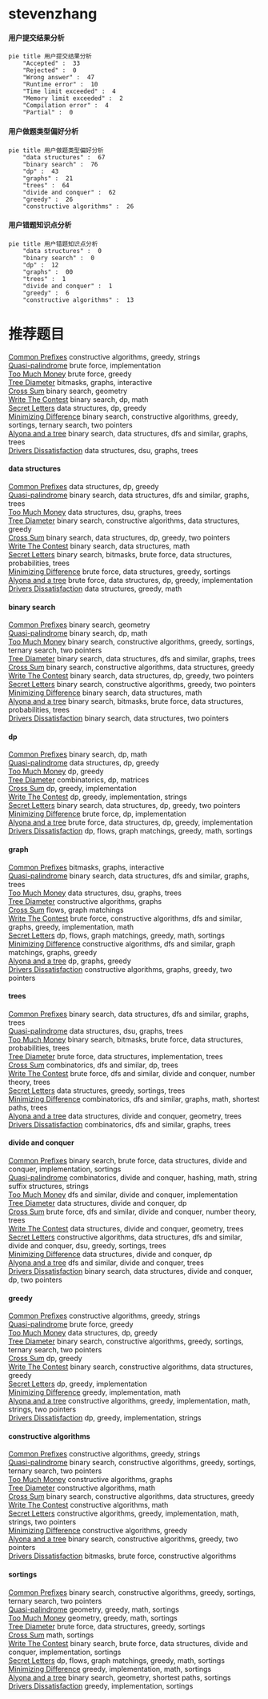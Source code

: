 # stevenzhang
<!-- tabs:start -->
#### **用户提交结果分析**

```mermaid
pie title 用户提交结果分析
    "Accepted" :  33
    "Rejected" :  0
    "Wrong answer" :  47
    "Runtime error" :  10
    "Time limit exceeded" :  4
    "Memory limit exceeded" :  2
    "Compilation error" :  4
    "Partial" :  0
```
#### **用户做题类型偏好分析**

```mermaid
pie title 用户做题类型偏好分析
    "data structures" :  67
    "binary search" :  76
    "dp" :  43
    "graphs" :  21
    "trees" :  64
    "divide and conquer" :  62
    "greedy" :  26
    "constructive algorithms" :  26
```
#### **用户错题知识点分析**

```mermaid
pie title 用户错题知识点分析
    "data structures" :  0
    "binary search" :  0
    "dp" :  12
    "graphs" :  00
    "trees" :  1
    "divide and conquer" :  1
    "greedy" :  6
    "constructive algorithms" :  13
```
<!-- tabs:end -->
# 推荐题目
[Common Prefixes](http://codeforces.com/problemset/problem/1384/A)		constructive algorithms,
                        greedy,
                        strings		  
[Quasi-palindrome](http://codeforces.com/problemset/problem/863/A)		brute force,
                        implementation		  
[Too Much Money](http://codeforces.com/problemset/problem/725/E)		brute force,
                        greedy		  
[Tree Diameter](http://codeforces.com/problemset/problem/1146/C)		bitmasks,
                        graphs,
                        interactive		  
[Cross Sum](http://codeforces.com/problemset/problem/607/E)		binary search,
                        geometry		  
[Write The Contest](http://codeforces.com/problemset/problem/1056/F)		binary search,
                        dp,
                        math		  
[Secret Letters](http://codeforces.com/problemset/problem/1120/F)		data structures,
                        dp,
                        greedy		  
[Minimizing Difference](http://codeforces.com/problemset/problem/1244/E)		binary search,
                        constructive algorithms,
                        greedy,
                        sortings,
                        ternary search,
                        two pointers		  
[Alyona and a tree](https://codeforces.com/contest/740/problem/D)		binary search,
                        data structures,
                        dfs and similar,
                        graphs,
                        trees		  
[Drivers Dissatisfaction](http://codeforces.com/problemset/problem/733/F)		data structures,
                        dsu,
                        graphs,
                        trees		  
<!-- tabs:start -->
#### **data structures**
[Common Prefixes](http://codeforces.com/problemset/problem/1120/F)		data structures,
                        dp,
                        greedy		  
[Quasi-palindrome](https://codeforces.com/contest/740/problem/D)		binary search,
                        data structures,
                        dfs and similar,
                        graphs,
                        trees		  
[Too Much Money](http://codeforces.com/problemset/problem/733/F)		data structures,
                        dsu,
                        graphs,
                        trees		  
[Tree Diameter](http://codeforces.com/problemset/problem/1373/F)		binary search,
                        constructive algorithms,
                        data structures,
                        greedy		  
[Cross Sum](http://codeforces.com/problemset/problem/1492/C)		binary search,
                        data structures,
                        dp,
                        greedy,
                        two pointers		  
[Write The Contest](http://codeforces.com/problemset/problem/1490/G)		binary search,
                        data structures,
                        math		  
[Secret Letters](http://codeforces.com/problemset/problem/1479/D)		binary search,
                        bitmasks,
                        brute force,
                        data structures,
                        probabilities,
                        trees		  
[Minimizing Difference](http://codeforces.com/problemset/problem/1497/A)		brute force,
                        data structures,
                        greedy,
                        sortings		  
[Alyona and a tree](http://codeforces.com/problemset/problem/1491/C)		brute force,
                        data structures,
                        dp,
                        greedy,
                        implementation		  
[Drivers Dissatisfaction](http://codeforces.com/problemset/problem/1492/B)		data structures,
                        greedy,
                        math		  
#### **binary search**
[Common Prefixes](http://codeforces.com/problemset/problem/607/E)		binary search,
                        geometry		  
[Quasi-palindrome](http://codeforces.com/problemset/problem/1056/F)		binary search,
                        dp,
                        math		  
[Too Much Money](http://codeforces.com/problemset/problem/1244/E)		binary search,
                        constructive algorithms,
                        greedy,
                        sortings,
                        ternary search,
                        two pointers		  
[Tree Diameter](https://codeforces.com/contest/740/problem/D)		binary search,
                        data structures,
                        dfs and similar,
                        graphs,
                        trees		  
[Cross Sum](http://codeforces.com/problemset/problem/1373/F)		binary search,
                        constructive algorithms,
                        data structures,
                        greedy		  
[Write The Contest](http://codeforces.com/problemset/problem/1492/C)		binary search,
                        data structures,
                        dp,
                        greedy,
                        two pointers		  
[Secret Letters](http://codeforces.com/problemset/problem/1463/D)		binary search,
                        constructive algorithms,
                        greedy,
                        two pointers		  
[Minimizing Difference](http://codeforces.com/problemset/problem/1490/G)		binary search,
                        data structures,
                        math		  
[Alyona and a tree](http://codeforces.com/problemset/problem/1479/D)		binary search,
                        bitmasks,
                        brute force,
                        data structures,
                        probabilities,
                        trees		  
[Drivers Dissatisfaction](http://codeforces.com/problemset/problem/1436/E)		binary search,
                        data structures,
                        two pointers		  
#### **dp**
[Common Prefixes](http://codeforces.com/problemset/problem/1056/F)		binary search,
                        dp,
                        math		  
[Quasi-palindrome](http://codeforces.com/problemset/problem/1120/F)		data structures,
                        dp,
                        greedy		  
[Too Much Money](http://codeforces.com/problemset/problem/335/F)		dp,
                        greedy		  
[Tree Diameter](http://codeforces.com/problemset/problem/917/C)		combinatorics,
                        dp,
                        matrices		  
[Cross Sum](http://codeforces.com/problemset/problem/797/B)		dp,
                        greedy,
                        implementation		  
[Write The Contest](http://codeforces.com/problemset/problem/1422/E)		dp,
                        greedy,
                        implementation,
                        strings		  
[Secret Letters](http://codeforces.com/problemset/problem/1492/C)		binary search,
                        data structures,
                        dp,
                        greedy,
                        two pointers		  
[Minimizing Difference](https://codeforces.com/contest/1457/problem/C)		brute force,
                        dp,
                        implementation		  
[Alyona and a tree](http://codeforces.com/problemset/problem/1491/C)		brute force,
                        data structures,
                        dp,
                        greedy,
                        implementation		  
[Drivers Dissatisfaction](http://codeforces.com/problemset/problem/1437/C)		dp,
                        flows,
                        graph matchings,
                        greedy,
                        math,
                        sortings		  
#### **graph**
[Common Prefixes](http://codeforces.com/problemset/problem/1146/C)		bitmasks,
                        graphs,
                        interactive		  
[Quasi-palindrome](https://codeforces.com/contest/740/problem/D)		binary search,
                        data structures,
                        dfs and similar,
                        graphs,
                        trees		  
[Too Much Money](http://codeforces.com/problemset/problem/733/F)		data structures,
                        dsu,
                        graphs,
                        trees		  
[Tree Diameter](http://codeforces.com/problemset/problem/623/A)		constructive algorithms,
                        graphs		  
[Cross Sum](http://codeforces.com/problemset/problem/491/C)		flows,
                        graph matchings		  
[Write The Contest](http://codeforces.com/problemset/problem/1487/C)		brute force,
                        constructive algorithms,
                        dfs and similar,
                        graphs,
                        greedy,
                        implementation,
                        math		  
[Secret Letters](http://codeforces.com/problemset/problem/1437/C)		dp,
                        flows,
                        graph matchings,
                        greedy,
                        math,
                        sortings		  
[Minimizing Difference](http://codeforces.com/problemset/problem/1470/D)		constructive algorithms,
                        dfs and similar,
                        graph matchings,
                        graphs,
                        greedy		  
[Alyona and a tree](http://codeforces.com/problemset/problem/1476/C)		dp,
                        graphs,
                        greedy		  
[Drivers Dissatisfaction](http://codeforces.com/problemset/problem/1304/D)		constructive algorithms,
                        graphs,
                        greedy,
                        two pointers		  
#### **trees**
[Common Prefixes](https://codeforces.com/contest/740/problem/D)		binary search,
                        data structures,
                        dfs and similar,
                        graphs,
                        trees		  
[Quasi-palindrome](http://codeforces.com/problemset/problem/733/F)		data structures,
                        dsu,
                        graphs,
                        trees		  
[Too Much Money](http://codeforces.com/problemset/problem/1479/D)		binary search,
                        bitmasks,
                        brute force,
                        data structures,
                        probabilities,
                        trees		  
[Tree Diameter](http://codeforces.com/problemset/problem/1511/C)		brute force,
                        data structures,
                        implementation,
                        trees		  
[Cross Sum](http://codeforces.com/problemset/problem/1499/F)		combinatorics,
                        dfs and similar,
                        dp,
                        trees		  
[Write The Contest](http://codeforces.com/problemset/problem/1491/E)		brute force,
                        dfs and similar,
                        divide and conquer,
                        number theory,
                        trees		  
[Secret Letters](http://codeforces.com/problemset/problem/1466/D)		data structures,
                        greedy,
                        sortings,
                        trees		  
[Minimizing Difference](http://codeforces.com/problemset/problem/1495/D)		combinatorics,
                        dfs and similar,
                        graphs,
                        math,
                        shortest paths,
                        trees		  
[Alyona and a tree](http://codeforces.com/problemset/problem/1303/G)		data structures,
                        divide and conquer,
                        geometry,
                        trees		  
[Drivers Dissatisfaction](http://codeforces.com/problemset/problem/1454/E)		combinatorics,
                        dfs and similar,
                        graphs,
                        trees		  
#### **divide and conquer**
[Common Prefixes](http://codeforces.com/problemset/problem/1461/D)		binary search,
                        brute force,
                        data structures,
                        divide and conquer,
                        implementation,
                        sortings		  
[Quasi-palindrome](http://codeforces.com/problemset/problem/1466/G)		combinatorics,
                        divide and conquer,
                        hashing,
                        math,
                        string suffix structures,
                        strings		  
[Too Much Money](http://codeforces.com/problemset/problem/1490/D)		dfs and similar,
                        divide and conquer,
                        implementation		  
[Tree Diameter](https://codeforces.com/contest/1483/problem/C)		data structures,
                        divide and conquer,
                        dp		  
[Cross Sum](http://codeforces.com/problemset/problem/1491/E)		brute force,
                        dfs and similar,
                        divide and conquer,
                        number theory,
                        trees		  
[Write The Contest](http://codeforces.com/problemset/problem/1303/G)		data structures,
                        divide and conquer,
                        geometry,
                        trees		  
[Secret Letters](http://codeforces.com/problemset/problem/1494/D)		constructive algorithms,
                        data structures,
                        dfs and similar,
                        divide and conquer,
                        dsu,
                        greedy,
                        sortings,
                        trees		  
[Minimizing Difference](http://codeforces.com/problemset/problem/1482/E)		data structures,
                        divide and conquer,
                        dp		  
[Alyona and a tree](http://codeforces.com/problemset/problem/566/C)		dfs and similar,
                        divide and conquer,
                        trees		  
[Drivers Dissatisfaction](http://codeforces.com/problemset/problem/1428/F)		binary search,
                        data structures,
                        divide and conquer,
                        dp,
                        two pointers		  
#### **greedy**
[Common Prefixes](http://codeforces.com/problemset/problem/1384/A)		constructive algorithms,
                        greedy,
                        strings		  
[Quasi-palindrome](http://codeforces.com/problemset/problem/725/E)		brute force,
                        greedy		  
[Too Much Money](http://codeforces.com/problemset/problem/1120/F)		data structures,
                        dp,
                        greedy		  
[Tree Diameter](http://codeforces.com/problemset/problem/1244/E)		binary search,
                        constructive algorithms,
                        greedy,
                        sortings,
                        ternary search,
                        two pointers		  
[Cross Sum](http://codeforces.com/problemset/problem/335/F)		dp,
                        greedy		  
[Write The Contest](http://codeforces.com/problemset/problem/1373/F)		binary search,
                        constructive algorithms,
                        data structures,
                        greedy		  
[Secret Letters](http://codeforces.com/problemset/problem/797/B)		dp,
                        greedy,
                        implementation		  
[Minimizing Difference](http://codeforces.com/problemset/problem/1406/A)		greedy,
                        implementation,
                        math		  
[Alyona and a tree](https://codeforces.com/contest/1509/problem/D)		constructive algorithms,
                        greedy,
                        implementation,
                        math,
                        strings,
                        two pointers		  
[Drivers Dissatisfaction](http://codeforces.com/problemset/problem/1422/E)		dp,
                        greedy,
                        implementation,
                        strings		  
#### **constructive algorithms**
[Common Prefixes](http://codeforces.com/problemset/problem/1384/A)		constructive algorithms,
                        greedy,
                        strings		  
[Quasi-palindrome](http://codeforces.com/problemset/problem/1244/E)		binary search,
                        constructive algorithms,
                        greedy,
                        sortings,
                        ternary search,
                        two pointers		  
[Too Much Money](http://codeforces.com/problemset/problem/623/A)		constructive algorithms,
                        graphs		  
[Tree Diameter](http://codeforces.com/problemset/problem/715/A)		constructive algorithms,
                        math		  
[Cross Sum](http://codeforces.com/problemset/problem/1373/F)		binary search,
                        constructive algorithms,
                        data structures,
                        greedy		  
[Write The Contest](http://codeforces.com/problemset/problem/513/A)		constructive algorithms,
                        math		  
[Secret Letters](https://codeforces.com/contest/1509/problem/D)		constructive algorithms,
                        greedy,
                        implementation,
                        math,
                        strings,
                        two pointers		  
[Minimizing Difference](http://codeforces.com/problemset/problem/1493/A)		constructive algorithms,
                        greedy		  
[Alyona and a tree](http://codeforces.com/problemset/problem/1463/D)		binary search,
                        constructive algorithms,
                        greedy,
                        two pointers		  
[Drivers Dissatisfaction](https://codeforces.com/contest/1456/problem/B)		bitmasks,
                        brute force,
                        constructive algorithms		  
#### **sortings**
[Common Prefixes](http://codeforces.com/problemset/problem/1244/E)		binary search,
                        constructive algorithms,
                        greedy,
                        sortings,
                        ternary search,
                        two pointers		  
[Quasi-palindrome](https://codeforces.com/contest/1496/problem/C)		geometry,
                        greedy,
                        math,
                        sortings		  
[Too Much Money](http://codeforces.com/problemset/problem/1495/A)		geometry,
                        greedy,
                        math,
                        sortings		  
[Tree Diameter](http://codeforces.com/problemset/problem/1497/A)		brute force,
                        data structures,
                        greedy,
                        sortings		  
[Cross Sum](http://codeforces.com/problemset/problem/1427/A)		math,
                        sortings		  
[Write The Contest](http://codeforces.com/problemset/problem/1461/D)		binary search,
                        brute force,
                        data structures,
                        divide and conquer,
                        implementation,
                        sortings		  
[Secret Letters](http://codeforces.com/problemset/problem/1437/C)		dp,
                        flows,
                        graph matchings,
                        greedy,
                        math,
                        sortings		  
[Minimizing Difference](http://codeforces.com/problemset/problem/1473/A)		greedy,
                        implementation,
                        math,
                        sortings		  
[Alyona and a tree](http://codeforces.com/problemset/problem/1486/B)		binary search,
                        geometry,
                        shortest paths,
                        sortings		  
[Drivers Dissatisfaction](http://codeforces.com/problemset/problem/1480/B)		greedy,
                        implementation,
                        sortings		  
<!-- tabs:end -->
